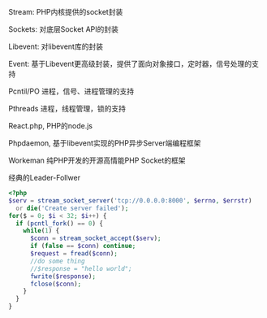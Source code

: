 Stream: PHP内核提供的socket封装

Sockets: 对底层Socket API的封装

Libevent: 对libevent库的封装

Event: 基于Libevent更高级封装，提供了面向对象接口，定时器，信号处理的支持

Pcntil/PO 进程，信号、进程管理的支持

Pthreads 进程，线程管理，锁的支持

React.php, PHP的node.js

Phpdaemon, 基于libevent实现的PHP异步Server端编程框架

Workeman 纯PHP开发的开源高情能PHP Socket的框架

经典的Leader-Follwer
```php
<?php
$serv = stream_socket_server('tcp://0.0.0.0:8000', $errno, $errstr)
  or die('Create server failed');
for($ = 0; $i < 32; $i++) {
  if (pcntl_fork() == 0) {
    while(1) {
      $conn = stream_socket_accept($serv);
      if (false == $conn) continue;
      $request = fread($conn);
      //do some thing
      //$response = "hello world";
      fwrite($response);
      fclose($conn);
    }
  }
}
```
